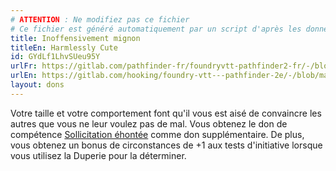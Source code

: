 ```yaml
---
# ATTENTION : Ne modifiez pas ce fichier
# Ce fichier est généré automatiquement par un script d'après les données du module Foundry VTT officiel et de sa traduction
title: Inoffensivement mignon
titleEn: Harmlessly Cute
id: GYdLf1LhvSUeu95Y
urlFr: https://gitlab.com/pathfinder-fr/foundryvtt-pathfinder2-fr/-/blob/master/data/feats/GYdLf1LhvSUeu95Y.htm
urlEn: https://gitlab.com/hooking/foundry-vtt---pathfinder-2e/-/blob/master/packs/data/feats.db/harmlessly-cute.json
layout: dons
---
```

Votre taille et votre comportement font qu'il vous est aisé de convaincre les autres que vous ne leur voulez pas de mal. Vous obtenez le don de compétence [Sollicitation éhontée](requête-sans-vergogne.html) comme don supplémentaire. De plus, vous obtenez un bonus de circonstances de +1 aux tests d'initiative lorsque vous utilisez la Duperie pour la déterminer.
